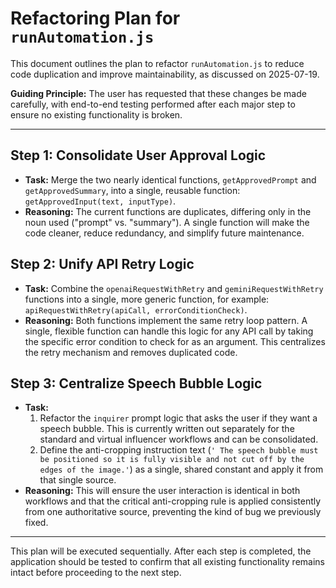 # Refactoring Plan for `runAutomation.js`

This document outlines the plan to refactor `runAutomation.js` to reduce code duplication and improve maintainability, as discussed on 2025-07-19.

**Guiding Principle:** The user has requested that these changes be made carefully, with end-to-end testing performed after each major step to ensure no existing functionality is broken.

---

## Step 1: Consolidate User Approval Logic

*   **Task:** Merge the two nearly identical functions, `getApprovedPrompt` and `getApprovedSummary`, into a single, reusable function: `getApprovedInput(text, inputType)`.
*   **Reasoning:** The current functions are duplicates, differing only in the noun used ("prompt" vs. "summary"). A single function will make the code cleaner, reduce redundancy, and simplify future maintenance.

## Step 2: Unify API Retry Logic

*   **Task:** Combine the `openaiRequestWithRetry` and `geminiRequestWithRetry` functions into a single, more generic function, for example: `apiRequestWithRetry(apiCall, errorConditionCheck)`.
*   **Reasoning:** Both functions implement the same retry loop pattern. A single, flexible function can handle this logic for any API call by taking the specific error condition to check for as an argument. This centralizes the retry mechanism and removes duplicated code.

## Step 3: Centralize Speech Bubble Logic

*   **Task:**
    1.  Refactor the `inquirer` prompt logic that asks the user if they want a speech bubble. This is currently written out separately for the standard and virtual influencer workflows and can be consolidated.
    2.  Define the anti-cropping instruction text (`' The speech bubble must be positioned so it is fully visible and not cut off by the edges of the image.'`) as a single, shared constant and apply it from that single source.
*   **Reasoning:** This will ensure the user interaction is identical in both workflows and that the critical anti-cropping rule is applied consistently from one authoritative source, preventing the kind of bug we previously fixed.

---

This plan will be executed sequentially. After each step is completed, the application should be tested to confirm that all existing functionality remains intact before proceeding to the next step.